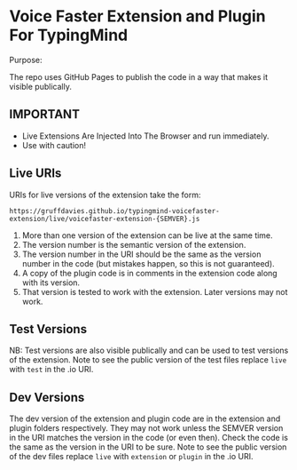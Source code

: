 # Voice Faster Extension and Plugin For TypingMind

Purpose:

The repo uses GitHub Pages to publish the code in a way that makes it visible publically.

## IMPORTANT

- Live Extensions Are Injected Into The Browser and run immediately.
- Use with caution!

## Live URIs

URIs for live versions of the extension take the form:

`https://gruffdavies.github.io/typingmind-voicefaster-extension/live/voicefaster-extension-{SEMVER}.js`


1. More than one version of the extension can be live at the same time.
2. The version number is the semantic version of the extension.
3. The version number in the URI should be the same as the version number in the code (but mistakes happen, so this is not guaranteed).
4. A copy of the plugin code is in comments in the extension code along with its version.
5. That version is tested to work with the extension. Later versions may not work.

## Test Versions

NB: Test versions are also visible publically and can be used to test versions of the extension.
Note to see the public version of the test files replace `live` with `test` in the .io URI.

## Dev Versions

The dev version of the extension and plugin code are in the extension and plugin folders respectively.
They may not work unless the SEMVER version in the URI matches the version in the code (or even then).
Check the code is the same as the version in the URI to be sure.
Note to see the public version of the dev files replace `live` with `extension` or `plugin` in the .io URI.
